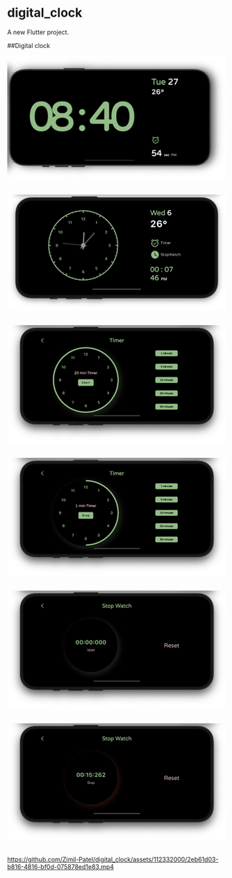 # digital_clock

A new Flutter project.

##Digital clock

<img src = "https://github.com/Zimil-Patel/digital_clock/blob/main/snaps/digital_clock.png"> &nbsp;&nbsp;&nbsp;&nbsp;


<img src = "https://github.com/Zimil-Patel/digital_clock/blob/main/snaps/snp1.png"> &nbsp;&nbsp;&nbsp;&nbsp;


<img src = "https://github.com/Zimil-Patel/digital_clock/blob/main/snaps/snp2.png"> &nbsp;&nbsp;&nbsp;&nbsp;


<img src = "https://github.com/Zimil-Patel/digital_clock/blob/main/snaps/snp3.png"> &nbsp;&nbsp;&nbsp;&nbsp;


<img src = "https://github.com/Zimil-Patel/digital_clock/blob/main/snaps/snp4.png"> &nbsp;&nbsp;&nbsp;&nbsp;


<img src = "https://github.com/Zimil-Patel/digital_clock/blob/main/snaps/snp5.png"> &nbsp;&nbsp;&nbsp;&nbsp;


https://github.com/Zimil-Patel/digital_clock/assets/112332000/2eb61d03-b816-4816-bf0d-075878ed1e83.mp4



